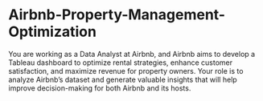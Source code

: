 # Airbnb-Property-Management-Optimization
You are working as a Data Analyst at Airbnb, and Airbnb aims to develop a Tableau dashboard to optimize rental strategies, enhance customer satisfaction, and maximize revenue for property owners. Your role is to analyze Airbnb’s dataset and generate valuable insights that will help improve decision-making for both Airbnb and its hosts.
